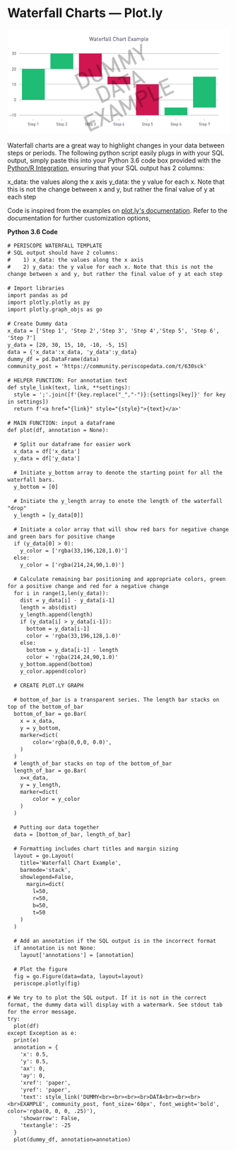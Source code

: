 # Waterfall Charts — Plot.ly

![Waterfall](/Python/Waterfall_Charts/Images/waterfall.png)

Waterfall charts are a great way to highlight changes in your data between steps or periods. The following python script easily plugs in with your SQL output, simply paste this into your Python 3.6 code box provided with the [Python/R Integration](https://doc.periscopedata.com/article/r-and-python), ensuring that your SQL output has 2 columns:

x_data: the values along the x axis
y_data: the y value for each x. Note that this is not the change between x and y, but rather the final value of y at each step

Code is inspired from the examples on [plot.ly's documentation](https://plot.ly/python/bar-charts/#waterfall-bar-chart). Refer to the documentation for further customization options,

**Python 3.6 Code**

	# PERISCOPE WATERFALL TEMPLATE
	# SQL output should have 2 columns:
	#    1) x_data: the values along the x axis
	#    2) y_data: the y value for each x. Note that this is not the change between x and y, but rather the final value of y at each step

	# Import libraries
	import pandas as pd
	import plotly.plotly as py
	import plotly.graph_objs as go

	# Create Dummy data
	x_data = ['Step 1', 'Step 2','Step 3', 'Step 4','Step 5', 'Step 6', 'Step 7']
	y_data = [20, 30, 15, 10, -10, -5, 15]
	data = {'x_data':x_data, 'y_data':y_data}
	dummy_df = pd.DataFrame(data)
	community_post = 'https://community.periscopedata.com/t/630sck'

	# HELPER FUNCTION: For annotation text
	def style_link(text, link, **settings):
	  style = ';'.join([f'{key.replace("_","-")}:{settings[key]}' for key in settings])
	  return f'<a href="{link}" style="{style}">{text}</a>'

	# MAIN FUNCTION: input a dataframe
	def plot(df, annotation = None):

	  # Split our dataframe for easier work
	  x_data = df['x_data']
	  y_data = df['y_data']

	  # Initiate y_bottom array to denote the starting point for all the waterfall bars.
	  y_bottom = [0]

	  # Initiate the y_length array to enote the length of the waterfall "drop"
	  y_length = [y_data[0]]

	  # Initiate a color array that will show red bars for negative change and green bars for positive change
	  if (y_data[0] > 0):
	    y_color = ['rgba(33,196,128,1.0)']
	  else:
	    y_color = ['rgba(214,24,90,1.0)']

	  # Calculate remaining bar positioning and appropriate colors, green for a positive change and red for a negative change
	  for i in range(1,len(y_data)):
	    dist = y_data[i] - y_data[i-1]
	    length = abs(dist)
	    y_length.append(length)
	    if (y_data[i] > y_data[i-1]):
	      bottom = y_data[i-1]
	      color = 'rgba(33,196,128,1.0)'
	    else:
	      bottom = y_data[i-1] - length
	      color = 'rgba(214,24,90,1.0)'
	    y_bottom.append(bottom)
	    y_color.append(color)

	  # CREATE PLOT.LY GRAPH

	  # bottom_of_bar is a transparent series. The length bar stacks on top of the bottom_of_bar
	  bottom_of_bar = go.Bar(
	    x = x_data,
	    y = y_bottom,
	    marker=dict(
	        color='rgba(0,0,0, 0.0)',
	    )
	  )
	  # length_of_bar stacks on top of the bottom_of_bar
	  length_of_bar = go.Bar(
	    x=x_data,
	    y = y_length,
	    marker=dict(
	        color = y_color
	    )
	  )

	  # Putting our data together
	  data = [bottom_of_bar, length_of_bar]

	  # Formatting includes chart titles and margin sizing
	  layout = go.Layout(
	    title='Waterfall Chart Example',
	    barmode='stack',
	    showlegend=False,
	      margin=dict(
	        l=50,
	        r=50,
	        b=50,
	        t=50
	    )
	  )

	  # Add an annotation if the SQL output is in the incorrect format
	  if annotation is not None:
	    layout['annotations'] = [annotation]

	  # Plot the figure
	  fig = go.Figure(data=data, layout=layout)
	  periscope.plotly(fig)

	# We try to to plot the SQL output. If it is not in the correct format, the dummy data will display with a watermark. See stdout tab for the error message.
	try:
	  plot(df)
	except Exception as e:
	  print(e)
	  annotation = {
	    'x': 0.5,
	    'y': 0.5,
	    'ax': 0,
	    'ay': 0,
	    'xref': 'paper',
	    'yref': 'paper',
	    'text': style_link('DUMMY<br><br><br><br>DATA<br><br><br><br>EXAMPLE', community_post, font_size='60px', font_weight='bold', color='rgba(0, 0, 0, .25)'),
	    'showarrow': False,
	    'textangle': -25
	  }
	  plot(dummy_df, annotation=annotation)